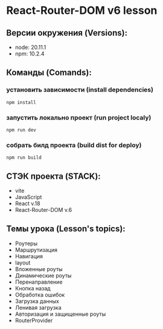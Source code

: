 # React-Router-DOM v6 lesson

## Версии окружения (Versions):

- node: 20.11.1
- npm: 10.2.4

## Команды (Comands):

### установить зависимости (install dependencies)

```
npm install
```

### запустить локально проект (run project localy)

```
npm run dev
```

### собрать билд проекта (build dist for deploy)

```
npm run build
```

## СТЭК проекта (STACK):

- vite
- JavaScript
- React v.18
- React-Router-DOM v.6

## Темы урока (Lesson's topics):

- Роутеры
- Маршрутизация
- Навигация
- layout
- Вложенные роуты
- Динамические роуты
- Перенаправление
- Кнопка назад
- Обработка ошибок
- Загрузка данных
- Ленивая загрузка
- Авторизация и защищенные роуты
- RouterProvider
